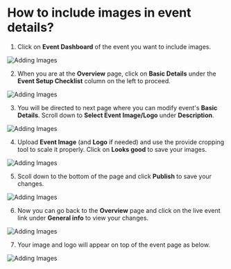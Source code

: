 # How to include images in event details?

1. Click on **Event Dashboard** of the event you want to include images.

![Adding Images](https://github.com/fossasia/support.eventyay.com/blob/master/images/How-to-add-a-Twitter-account-feed-to-your-event-page1.png)

2. When you are at the **Overview** page, click on **Basic Details** under the **Event Setup Checklist** column on the left to proceed.

![Adding Images](https://github.com/fossasia/support.eventyay.com/blob/master/images/How-to-include-images-in-event-details.png)

3. You will be directed to next page where you can modify event's **Basic Details**. Scroll down to **Select Event Image/Logo** under **Description**. 

![Adding Images](https://github.com/fossasia/support.eventyay.com/blob/master/images/How-to-include-images-in-event-details1.png)

4. Upload **Event Image** (and **Logo** if needed) and use the provide cropping tool to scale it properly. Click on **Looks good** to save your images.

![Adding Images](https://github.com/fossasia/support.eventyay.com/blob/master/images/How-to-include-images-in-event-details2.png)

5. Scoll down to the bottom of the page and click **Publish** to save your changes.

![Adding Images](https://github.com/fossasia/support.eventyay.com/blob/master/images/How-to-include-images-in-event-details3.png)

6. Now you can go back to the **Overview** page and click on the live event link under **General info** to view your changes. 

![Adding Images](https://github.com/fossasia/support.eventyay.com/blob/master/images/How-to-include-images-in-event-details4.png)

7. Your image and logo will appear on top of the event page as below.

![Adding Images](https://github.com/fossasia/support.eventyay.com/blob/master/images/How-to-include-images-in-event-details5.png)

